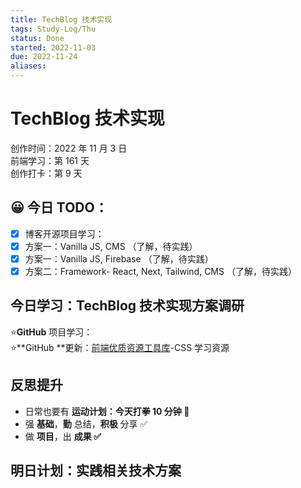```yaml
---
title: TechBlog 技术实现
tags: Study-Log/Thu
status: Done
started: 2022-11-03
due: 2022-11-24
aliases: 
---
```

# TechBlog 技术实现
创作时间：2022 年 11 月 3 日  
前端学习：第 161 天  
创作打卡：第 9 天
## 😀 今日 TODO：
- [x] 博客开源项目学习：
- [x] 方案一：Vanilla JS, CMS （了解，待实践）
- [x] 方案一：Vanilla JS, Firebase （了解，待实践）
- [x] 方案二：Framework- React, Next, Tailwind, CMS （了解，待实践）
## 今日学习：TechBlog 技术实现方案调研
⭐**GitHub** 项目学习：  
⭐**GitHub **更新：[前端优质资源工具库](https://www.yuque.com/docs/share/d60032e5-c991-4803-8774-0f72e6c561e6?view=doc_embed)-CSS 学习资源
## 反思提升
- 日常也要有 **运动计划：今天打拳 10 分钟 🤗**
- 强 **基础**，**勤** 总结，**积极** 分享 ✅
- 做 **项目**，出 **成果 ✅**
## 明日计划：实践相关技术方案
